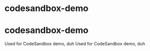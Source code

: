 # codesandbox-demo
# codesandbox-demo

Used for CodeSandbox demo, duh
Used for CodeSandbox demo, duh
